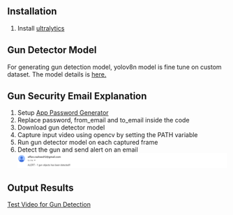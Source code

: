 ## Installation
1. Install [ultralytics](https://docs.ultralytics.com/quickstart/)
## Gun Detector Model
For generating gun detection model, yolov8n model is fine tune on custom dataset. The model details is [here.](https://github.com/affanrasheed/Gun-Detector-Yolov8/tree/main/Training_Testing)

## Gun Security Email Explanation
1. Setup [App Password Generator](https://myaccount.google.com/apppasswords)
2. Replace password, from_email and to_email inside the code
3. Download gun detector model
4. Capture input video using opencv by setting the PATH variable
5. Run gun detector model on each captured frame
6. Detect the gun and send alert on an email
   ![alert email](alert.png)


## Output Results
[Test Video for Gun Detection](https://drive.google.com/file/d/197TlmMYN8QwHZkrNhfRpAqkB3DUdOLBO/view?usp=sharing)


